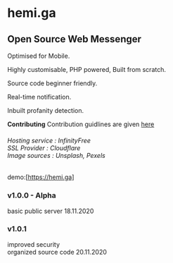 # hemi.ga 

<h2>Open Source Web Messenger</h2> 

Optimised for Mobile.

Highly customisable, PHP powered, Built from scratch. 

Source code beginner friendly. 

Real-time notification.

Inbuilt profanity detection.

**Contributing**
Contribution guidlines are given [here](https://github.com/stringtherapy/hemi/blob/main/CONTRIBUTING.md) <br>

<h6>
<i>
 Hosting service : InfinityFree <br>
 SSL Provider    : Cloudflare <br>
 Image sources   : Unsplash, Pexels </i>
</h6>

demo:[https://hemi.ga]
</br>
<h3>v1.0.0 - Alpha</h3> 
basic public server
18.11.2020<br>

<h3>v1.0.1</h3>
improved security<br> 
organized source code
20.11.2020
